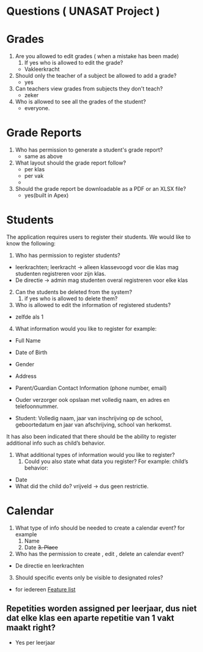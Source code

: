 # Questions ( UNASAT Project )

# Grades

1. Are you allowed to edit grades ( when a mistake has been made)
    1. If yes who is allowed to edit the grade?
   - Vakleerkracht 
2. Should only the teacher of a subject be allowed to add a grade?
   - yes
3. Can teachers view grades from subjects they don't teach?
   - zeker 
4. Who is allowed to see all the grades of the student?
    - everyone. 
# Grade Reports

1. Who has permission to generate a student's grade report?
   - same as above
2. What layout should the grade report follow?
   - per klas
   - per vak 
   - 
3. Should the grade report be downloadable as a PDF or an XLSX file?
   - yes(built in Apex)
# Students

The application requires users to register their students. We would like to know the following:

1. Who has permission to register students?
- leerkrachten; leerkracht -> alleen klassevoogd voor die klas mag studenten registreren voor zijn klas. 
- De directie -> admin mag studenten overal registreren voor elke klas

2. Can the students be deleted from the system?
    1. if yes who is allowed to delete them?
3. Who is allowed to edit the information of registered students?
- zelfde als 1
4. What information would you like to register for example:
- Full Name
- Date of Birth
- Gender
- Address
- Parent/Guardian Contact Information (phone number, email)

- Ouder verzorger ook opslaan met volledig naam, en adres en telefoonnummer. 
- Student: Volledig naam, jaar van inschrijving op de school, geboortedatum en jaar van afschrijving, school van herkomst. 

It has also been indicated that there should be the ability to register additional info such as child’s behavior.

1. What additional types of information would you like to register?
    1. Could you also state what data you register?
For example:
child’s behavior:
- Date
- What did the child do?
 vrijveld -> dus geen restrictie. 

# Calendar

1. What type of info should be needed to create a calendar event? for example
    1. Name
    2. Date
    ~~3. Place~~
2. Who has the permission to create , edit , delete an calendar event?
 - De directie en leerkrachten
3. Should specific events only be visible to designated roles?
- for iedereen
[Feature list](https://www.notion.so/Feature-list-d0cfc3bb87ce48c78c897af0605eaf2c?pvs=21)





## Repetities worden assigned per leerjaar, dus niet dat elke klas een aparte repetitie van 1 vakt maakt right?
- Yes per leerjaar


